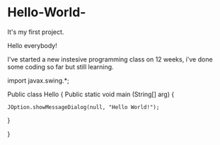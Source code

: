 # Hello-World-
It's my first project.

Hello everybody! 

I've started a new instesive programming class on 12 weeks, i've done some coding so far but still learning.

import javax.swing.*;

Public class Hello {
Public static void main (String[] arg) {
  
    JOption.showMessageDialog(null, "Hello World!");
    

}

}


